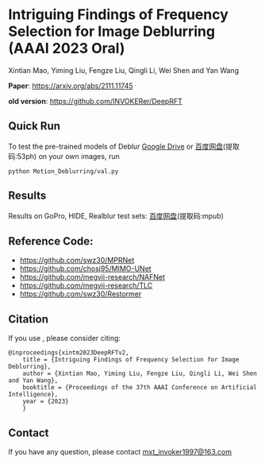

# Intriguing Findings of Frequency Selection for Image Deblurring (AAAI 2023 Oral)
Xintian Mao, Yiming Liu, Fengze Liu, Qingli Li, Wei Shen and Yan Wang


**Paper**: https://arxiv.org/abs/2111.11745

**old version**: https://github.com/INVOKERer/DeepRFT

## Quick Run

To test the pre-trained models of Deblur [Google Drive](https://drive.google.com/drive/folders/1tXl9PzmZeyJprBAWUEh5N3s4213pZHXi?usp=sharing) or [百度网盘](https://pan.baidu.com/s/1OIYwCL6JxJ01e9inws3gwg)(提取码:53ph) on your own images, run 
```
python Motion_Deblurring/val.py 
```


## Results
Results on GoPro, HIDE, Realblur test sets:
[百度网盘](https://pan.baidu.com/s/1MwIQsg09vi1TJb5oZGTBrA)(提取码:mpub)

## Reference Code:
- https://github.com/swz30/MPRNet
- https://github.com/chosj95/MIMO-UNet
- https://github.com/megvii-research/NAFNet
- https://github.com/megvii-research/TLC
- https://github.com/swz30/Restormer

## Citation
If you use , please consider citing:
```
@inproceedings{xintm2023DeepRFTv2, 
    title = {Intriguing Findings of Frequency Selection for Image Deblurring},
    author = {Xintian Mao, Yiming Liu, Fengze Liu, Qingli Li, Wei Shen and Yan Wang}, 
    booktitle = {Proceedings of the 37th AAAI Conference on Artificial Intelligence}, 
    year = {2023}
    }
```
## Contact
If you have any question, please contact mxt_invoker1997@163.com
